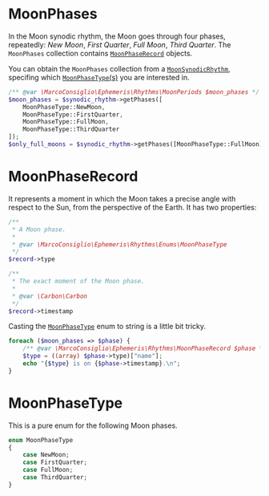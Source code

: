 # MoonPhases
In the Moon synodic rhythm, the Moon goes through four phases, repeatedly: *New Moon*, *First Quarter*, *Full Moon*, *Third Quarter*.
The `MoonPhases` collection contains [`MoonPhaseRecord`](#moonphaserecord) objects.

You can obtain the `MoonPhases` collection from a [`MoonSynodicRhythm`](#moonsynodicrhythm), specifing which [`MoonPhaseType`(s)](#moonphasetype) you are interested in.
```php
/** @var \MarcoConsiglio\Ephemeris\Rhythms\MoonPeriods $moon_phases */
$moon_phases = $synodic_rhythm->getPhases([
    MoonPhaseType::NewMoon,
    MoonPhaseType::FirstQuarter,
    MoonPhaseType::FullMoon,
    MoonPhaseType::ThirdQuarter
]);
$only_full_moons = $synodic_rhythm->getPhases([MoonPhaseType::FullMoon]);
```
# MoonPhaseRecord
It represents a moment in which the Moon takes a precise angle with respect to the Sun, from the perspective of the Earth. It has two properties:
```php
/**
 * A Moon phase.
 * 
 * @var \MarcoConsiglio\Ephemeris\Rhythms\Enums\MoonPhaseType 
 */
$record->type

/**
 * The exact moment of the Moon phase.
 * 
 * @var \Carbon\Carbon
 */
$record->timestamp
```
Casting the [`MoonPhaseType`](#moonphasetype) enum to string is a little bit tricky.
```php
foreach ($moon_phases => $phase) {
    /** @var \MarcoConsiglio\Ephemeris\Rhythms\MoonPhaseRecord $phase */
    $type = ((array) $phase->type)["name"];
    echo "{$type} is on {$phase->timestamp}.\n";
}
```

# MoonPhaseType
This is a pure enum for the following Moon phases.
```php
enum MoonPhaseType
{
    case NewMoon;
    case FirstQuarter;
    case FullMoon;
    case ThirdQuarter;
}
```